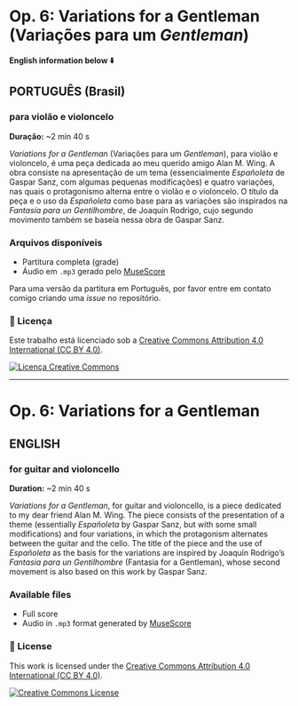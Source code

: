# Op. 6: Variations for a Gentleman (Variações para um *Gentleman*)

**English information below ⬇️**

## PORTUGUÊS (Brasil)

### para violão e violoncelo  
**Duração:** ~2 min 40 s

*Variations for a Gentleman* (Variações para um *Gentleman*), para violão e violoncelo, é uma peça dedicada ao meu querido amigo Alan M. Wing. A obra consiste na apresentação de um tema (essencialmente *Españoleta* de Gaspar Sanz, com algumas pequenas modificações) e quatro variações, nas quais o protagonismo alterna entre o violão e o violoncelo. O título da peça e o uso da *Españoleta* como base para as variações são inspirados na *Fantasía para un Gentilhombre*, de Joaquín Rodrigo, cujo segundo movimento também se baseia nessa obra de Gaspar Sanz.

### Arquivos disponíveis
* Partitura completa (grade)
* Áudio em `.mp3` gerado pelo [MuseScore](https://musescore.org/)

Para uma versão da partitura em Português, por favor entre em contato comigo criando uma *issue* no repositório.

### 📄 Licença

Este trabalho está licenciado sob a [Creative Commons Attribution 4.0 International (CC BY 4.0)](https://creativecommons.org/licenses/by/4.0/deed.pt_BR).

[![Licença Creative Commons](https://licensebuttons.net/l/by/4.0/88x31.png)](https://creativecommons.org/licenses/by/4.0/)

---

# Op. 6: Variations for a Gentleman

## ENGLISH

### for guitar and violoncello
**Duration:** ~2 min 40 s

*Variations for a Gentleman*, for guitar and violoncello, is a piece dedicated to my dear friend Alan M. Wing. The piece consists of the presentation of a theme (essentially *Españoleta* by Gaspar Sanz, but with some small modifications) and four variations, in which the protagonism alternates between the guitar and the cello. The title of the piece and the use of *Españoleta* as the basis for the variations are inspired by Joaquín Rodrigo’s *Fantasía para un Gentilhombre* (Fantasia for a Gentleman), whose second movement is also based on this work by Gaspar Sanz.

### Available files
* Full score
* Audio in `.mp3` format generated by [MuseScore](https://musescore.org/)

### 📄 License

This work is licensed under the [Creative Commons Attribution 4.0 International (CC BY 4.0)](https://creativecommons.org/licenses/by/4.0/).

[![Creative Commons License](https://licensebuttons.net/l/by/4.0/88x31.png)](https://creativecommons.org/licenses/by/4.0/)
